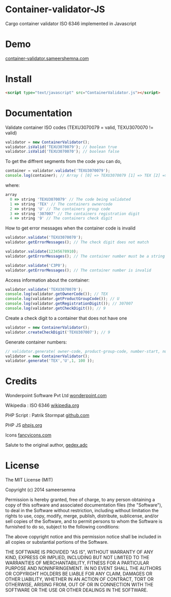 Container-validator-JS
======================

Cargo container validator ISO 6346 implemented in Javascript

Demo
====

[container-validator.sameershemna.com](http://container-validator.sameershemna.com/)


Install
=======

```html
<script type="text/javascript" src="ContainerValidator.js"></script>
```



Documentation
=============

Validate container ISO codes (TEXU3070079 = valid, TEXU3070070 != valid)

```javascript
validator = new ContainerValidator();
validator.isValid('TEXU3070079'); // boolean true
validator.isValid('TEXU3070070'); // boolean false
```

To get the diffrent segments from the code you can do,

```javascript
container = validator.validate('TEXU3070079');
console.log(container); // Array ( [0] => TEXU3070079 [1] => TEX [2] => U [3] => 307007 [4] => 9 )
```
where:

```javascript
array
  0 => string 'TEXU3070079' // The code being validated
  1 => string 'TEX' // The containers ownercode
  2 => string 'U' // The containers group code
  3 => string '307007' // The containers registration digit
  4 => string '9' // The containers check digit
```

How to get error messages when the container code is invalid

```javascript
validator.validate('TEXU3070070');
validator.getErrorMessages(); // The check digit does not match

validator.validate(12345678910);
validator.getErrorMessages(); // The container number must be a string

validator.validate('C3P0');
validator.getErrorMessages(); // The container number is invalid
```

Access information about the container:
```javascript
validator.validate('TEXU3070070');
console.log(validator.getOwnerCode()); // TEX
console.log(validator.getProductGroupCode()); // U
console.log(validator.getRegistrationDigit()); // 307007
console.log(validator.getCheckDigit()); // 9
```

Create a check digit to a container that does not have one
```javascript
validator = new ContainerValidator();
validator.createCheckDigit('TEXU307007'); // 9
```

Generate container numbers:
```javascript
// validator.generate( owner-code, product-group-code, number-start, number-end );
validator = new ContainerValidator();
validator.generate('TEX','U',1, 100 ));
```






Credits
=======
            

Wonderpoint Software Pvt Ltd [wonderpoint.com](http://www.wonderpoint.com)

Wikipedia : ISO 6346 [wikipedia.org](http://en.wikipedia.org/wiki/ISO_6346)

PHP Script : Patrik Stormpat [github.com](https://github.com/stormpat/Container-validator)

PHP JS [phpjs.org](http://phpjs.org)

Icons [fancyicons.com](http://www.fancyicons.com/free-icon/108/gis-gps-icon-set/free-container-red-icon-png/)

Salute to the original author,
[gedex.adc](http://www.google.com/gedex.web.id)



License
=======

The MIT License (MIT)

Copyright (c) 2014 sameersemna

Permission is hereby granted, free of charge, to any person obtaining a copy
of this software and associated documentation files (the "Software"), to deal
in the Software without restriction, including without limitation the rights
to use, copy, modify, merge, publish, distribute, sublicense, and/or sell
copies of the Software, and to permit persons to whom the Software is
furnished to do so, subject to the following conditions:

The above copyright notice and this permission notice shall be included in all
copies or substantial portions of the Software.

THE SOFTWARE IS PROVIDED "AS IS", WITHOUT WARRANTY OF ANY KIND, EXPRESS OR
IMPLIED, INCLUDING BUT NOT LIMITED TO THE WARRANTIES OF MERCHANTABILITY,
FITNESS FOR A PARTICULAR PURPOSE AND NONINFRINGEMENT. IN NO EVENT SHALL THE
AUTHORS OR COPYRIGHT HOLDERS BE LIABLE FOR ANY CLAIM, DAMAGES OR OTHER
LIABILITY, WHETHER IN AN ACTION OF CONTRACT, TORT OR OTHERWISE, ARISING FROM,
OUT OF OR IN CONNECTION WITH THE SOFTWARE OR THE USE OR OTHER DEALINGS IN THE
SOFTWARE.
